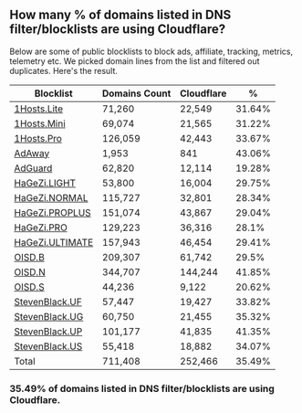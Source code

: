 ## How many % of domains listed in DNS filter/blocklists are using Cloudflare?


Below are some of public blocklists to block ads, affiliate, tracking, metrics, telemetry etc.
We picked domain lines from the list and filtered out duplicates.
Here's the result.


| Blocklist | Domains Count | Cloudflare | % |
| --- | --- | --- | --- |
| [1Hosts.Lite](https://raw.githubusercontent.com/badmojr/1Hosts/master/Lite/hosts.win) | 71,260 | 22,549 | 31.64% |
| [1Hosts.Mini](https://raw.githubusercontent.com/badmojr/1Hosts/master/mini/hosts.win) | 69,074 | 21,565 | 31.22% |
| [1Hosts.Pro](https://raw.githubusercontent.com/badmojr/1Hosts/master/Pro/hosts.win) | 126,059 | 42,443 | 33.67% |
| [AdAway](https://raw.githubusercontent.com/AdAway/adaway.github.io/master/hosts.txt) | 1,953 | 841 | 43.06% |
| [AdGuard](https://adguardteam.github.io/AdGuardSDNSFilter/Filters/filter.txt) | 62,820 | 12,114 | 19.28% |
| [HaGeZi.LIGHT](https://raw.githubusercontent.com/hagezi/dns-blocklists/main/hosts/light.txt) | 53,800 | 16,004 | 29.75% |
| [HaGeZi.NORMAL](https://raw.githubusercontent.com/hagezi/dns-blocklists/main/hosts/multi.txt) | 115,727 | 32,801 | 28.34% |
| [HaGeZi.PROPLUS](https://raw.githubusercontent.com/hagezi/dns-blocklists/main/hosts/pro.plus.txt) | 151,074 | 43,867 | 29.04% |
| [HaGeZi.PRO](https://raw.githubusercontent.com/hagezi/dns-blocklists/main/hosts/pro.txt) | 129,223 | 36,316 | 28.1% |
| [HaGeZi.ULTIMATE](https://raw.githubusercontent.com/hagezi/dns-blocklists/main/hosts/ultimate.txt) | 157,943 | 46,454 | 29.41% |
| [OISD.B](https://big.oisd.nl/dnsmasq) | 209,307 | 61,742 | 29.5% |
| [OISD.N](https://nsfw.oisd.nl/dnsmasq) | 344,707 | 144,244 | 41.85% |
| [OISD.S](https://small.oisd.nl/dnsmasq) | 44,236 | 9,122 | 20.62% |
| [StevenBlack.UF](https://raw.githubusercontent.com/StevenBlack/hosts/master/alternates/fakenews/hosts) | 57,447 | 19,427 | 33.82% |
| [StevenBlack.UG](https://raw.githubusercontent.com/StevenBlack/hosts/master/alternates/gambling/hosts) | 60,750 | 21,455 | 35.32% |
| [StevenBlack.UP](https://raw.githubusercontent.com/StevenBlack/hosts/master/alternates/porn/hosts) | 101,177 | 41,835 | 41.35% |
| [StevenBlack.US](https://raw.githubusercontent.com/StevenBlack/hosts/master/alternates/social/hosts) | 55,418 | 18,882 | 34.07% |
| Total | 711,408 | 252,466 | 35.49% |


### 35.49% of domains listed in DNS filter/blocklists are using Cloudflare.